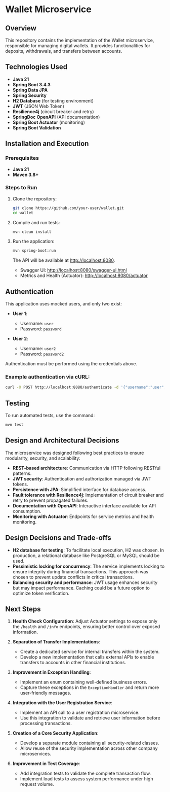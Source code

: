 # Wallet Microservice

## Overview

This repository contains the implementation of the Wallet microservice, responsible for managing digital wallets. It provides functionalities for deposits, withdrawals, and transfers between accounts.

## Technologies Used

- **Java 21**
- **Spring Boot 3.4.3**
- **Spring Data JPA**
- **Spring Security**
- **H2 Database** (for testing environment)
- **JWT** (JSON Web Token)
- **Resilience4j** (circuit breaker and retry)
- **SpringDoc OpenAPI** (API documentation)
- **Spring Boot Actuator** (monitoring)
- **Spring Boot Validation**

## Installation and Execution

### Prerequisites

- **Java 21**
- **Maven 3.8+**

### Steps to Run

1. Clone the repository:
    ```bash
    git clone https://github.com/your-user/wallet.git
    cd wallet
    ```

2. Compile and run tests:
    ```bash
    mvn clean install
    ```

3. Run the application:
    ```bash
    mvn spring-boot:run
    ```

   The API will be available at [http://localhost:8080](http://localhost:8080).

   - Swagger UI: [http://localhost:8080/swagger-ui.html](http://localhost:8080/swagger-ui.html)
   - Metrics and Health (Actuator): [http://localhost:8080/actuator](http://localhost:8080/actuator)

## Authentication

This application uses mocked users, and only two exist:

- **User 1**:
  - Username: `user`
  - Password: `password`

- **User 2**:
  - Username: `user2`
  - Password: `password2`

Authentication must be performed using the credentials above.

### Example authentication via cURL:
```bash
curl -X POST http://localhost:8080/authenticate -d '{"username":"user", "password":"password"}' -H "Content-Type: application/json"
```

## Testing

To run automated tests, use the command:

```bash
mvn test
```

## Design and Architectural Decisions

The microservice was designed following best practices to ensure modularity, security, and scalability:

- **REST-based architecture**: Communication via HTTP following RESTful patterns.
- **JWT security**: Authentication and authorization managed via JWT tokens.
- **Persistence with JPA**: Simplified interface for database access.
- **Fault tolerance with Resilience4j**: Implementation of circuit breaker and retry to prevent propagated failures.
- **Documentation with OpenAPI**: Interactive interface available for API consumption.
- **Monitoring with Actuator**: Endpoints for service metrics and health monitoring.

## Design Decisions and Trade-offs

- **H2 database for testing**: To facilitate local execution, H2 was chosen. In production, a relational database like PostgreSQL or MySQL should be used.
- **Pessimistic locking for concurrency**: The service implements locking to ensure integrity during financial transactions. This approach was chosen to prevent update conflicts in critical transactions.
- **Balancing security and performance**: JWT usage enhances security but may impact performance. Caching could be a future option to optimize token verification.

## Next Steps

1. **Health Check Configuration**: Adjust Actuator settings to expose only the `/health` and `/info` endpoints, ensuring better control over exposed information.

2. **Separation of Transfer Implementations**:
   - Create a dedicated service for internal transfers within the system.
   - Develop a new implementation that calls external APIs to enable transfers to accounts in other financial institutions.

3. **Improvement in Exception Handling**:
   - Implement an enum containing well-defined business errors.
   - Capture these exceptions in the `ExceptionHandler` and return more user-friendly messages.

4. **Integration with the User Registration Service**:
   - Implement an API call to a user registration microservice.
   - Use this integration to validate and retrieve user information before processing transactions.

5. **Creation of a Core Security Application**:
   - Develop a separate module containing all security-related classes.
   - Allow reuse of the security implementation across other company microservices.

6. **Improvement in Test Coverage**:
   - Add integration tests to validate the complete transaction flow.
   - Implement load tests to assess system performance under high request volume.

